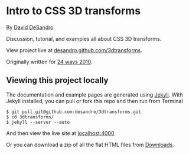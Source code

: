 Intro to CSS 3D transforms
==========================

By [David DeSandro](http://desandro.com)

Discussion, tutorial, and examples all about CSS 3D transforms.

View project live at [desandro.github.com/3dtransforms](http://desandro.github.com/3dtransforms).

Originally written for [24 ways 2010](http://24ways.org/2010/intro-to-css-3d-transforms).

Viewing this project locally
----------------------------

The documentation and example pages are generated using [Jekyll](https://github.com/mojombo/jekyll/wiki). With Jekyll installed, you can pull or fork this repo and then run from Terminal

    $ git pull git@github.com:desandro/3dtransforms.git
    $ cd 3dtransforms/
    $ jekyll --server --auto

And then view the live site at [localhost:4000](http://localhost:4000) 
    
Or you can download a zip of all the flat HTML files from [Downloads](https://github.com/desandro/3dtransforms/archives/gh-pages).
